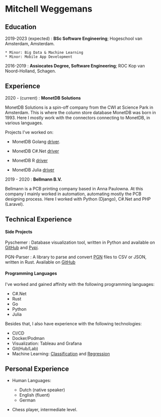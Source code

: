 Mitchell Weggemans
============

Education
---------

2019-2023 (expected)
:   **BSc Software Engineering**; Hogeschool van Amsterdam, Amsterdam.

    * Minor: Big Data & Machine Learning
    * Minor: Mobile App Development

2016-2019
:   **Assiocates Degree, Software Engineering**; ROC Kop van Noord-Holland, Schagen.


Experience
----------

2020 - (current)
:   **MonetDB Solutions**

MonetDB Solutions is a spin-off company from the CWI at Science Park in Amsterdam. This is where the column store database MonetDB was born in 1993.
Here I mostly work with the connectors connecting to MonetDB, in various languages.

Projects I've worked on:

* MonetDB Golang [driver](https://github.com/MonetDB/MonetDB-Go).

* MonetDB C#.Net [driver](https://github.com/MonetDB/MonetDB-.Net)

* MonetDB R [driver](https://github.com/MonetDB/MonetDB.R)

* MonetDB Julia [driver](https://github.com/MitchellWeg/MonetDB.jl)


2019 - 2020
: **Bellmann B.V.**

Bellmann is a PCB printing company based in Anna Paulowna. At this company I mainly worked in automation, automating mostly the PCB designing process. Here I worked with Python (Django), C#.Net and PHP (Laravel).

Technical Experience
--------------------

#### Side Projects

Pyschemer
:   Database visualization tool, written in Python and available on [GitHub](https://github.com/MitchellWeg/pyschemer) and [Pypi](https://pypi.org/project/pyschemer/).

PGN-Parser
:   A library to parse and convert [PGN](https://en.wikipedia.org/wiki/Portable_Game_Notation) files to CSV or JSON, written in Rust. Available on [GitHub](https://github.com/MitchellWeg/PGN-Parser)
 

#### Programming Languages

I've worked and gained affinity with the following programming languages:
* C#.Net
* Rust
* Go
* Python
* Julia

Besides that, I also have experience with the following technologies:
* CI/CD
* Docker/Podman
* Visualization: Tableau and Grafana
* Git(Hub/Lab)
* Machine Learning: <ins>Classification</ins> and <ins>Regression</ins>

Personal Experience
----------------------------------------

* Human Languages:

     * Dutch (native speaker)
     * English (fluent)
     * German

* Chess player, intermediate level.


